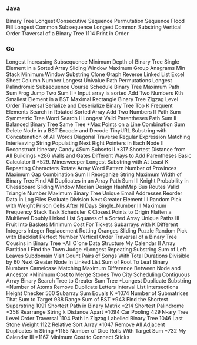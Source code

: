 ### Java
Binary Tree Longest Consecutive Sequence
Permutation Sequence
Flood Fill
Longest Common Subsequence
Longest Common Substring
Vertical Order Traversal of a Binary Tree
1114 Print in Order

### Go
Longest Increasing Subsequence
Minimum Depth of Binary Tree
Single Element in a Sorted Array
Sliding Window Maximum
Group Anagrams
Min Stack
Minimum Window Substring
Clone Graph
Reverse Linked List
Excel Sheet Column Number
Longest Univalue Path
Permutations
Longest Palindromic Subsequence
Course Schedule
Binary Tree Maximum Path Sum
Frog Jump
Two Sum II - Input array is sorted
Add Two Numbers
Kth Smallest Element in a BST
Maximal Rectangle
Binary Tree Zigzag Level Order Traversal
Serialize and Deserialize Binary Tree
Top K Frequent Elements
Search in Rotated Sorted Array
Add Two Numbers II
Path Sum
Symmetric Tree
Word Search II
Longest Valid Parentheses
Path Sum II
Balanced Binary Tree
Same Tree
*Max Points on a Line
Combination Sum
Delete Node in a BST
Encode and Decode TinyURL
Substring with Concatenation of All Words
Diagonal Traverse
Regular Expression Matching
Interleaving String
Populating Next Right Pointers in Each Node II
Reconstruct Itinerary
Candy
4Sum
Subsets II
*317 Shortest Distance from All Buildings
*286 Walls and Gates
Different Ways to Add Parentheses
Basic Calculator II
*529. Minesweeper
Longest Substring with At Least K Repeating Characters
Rotate Array
Word Pattern
Number of Provinces
Maximum Gap
Combination Sum II
Reorganize String
Maximum Width of Binary Tree
Find All Duplicates in an Array
Path Sum III
Knight Probability in Chessboard
Sliding Window Median
Design HashMap
Bus Routes
Valid Triangle Number
Maximum Binary Tree
Unique Email Addresses
Reorder Data in Log Files
Evaluate Division
Next Greater Element III
Random Pick with Weight
Prison Cells After N Days
Single_Number III
Maximum Frequency Stack
Task Scheduler
K Closest Points to Origin
Flatten a Multilevel Doubly Linked List
Squares of a Sorted Array
Unique Paths III
Fruit Into Baskets
Minimum Cost For Tickets
Subarrays with K Different Integers
Integer Replacement
Rotting Oranges
Sliding Puzzle
Random Pick with Blacklist
Perfect Number
Vertical Order Traversal of a Binary Tree
Cousins in Binary Tree
*All O`one Data Structure
My Calendar II
Array Partition I
Find the Town Judge
*Longest Repeating Substring
Sum of Left Leaves
Subdomain Visit Count
Pairs of Songs With Total Durations Divisible by 60
Next Greater Node In Linked List
Sum of Root To Leaf Binary Numbers
Camelcase Matching
Maximum Difference Between Node and Ancestor
*Minimum Cost to Merge Stones
Two City Scheduling
Contiguous Array
Binary Search Tree to Greater Sum Tree
*Longest Duplicate Substring
*Number of Atoms
Remove Duplicate Letters
Interval List Intersections
Height Checker
560 Subarray Sum Equals K
*1074 Number of Submatrices That Sum to Target
938 Range Sum of BST
*943 Find the Shortest Superstring
1091 Shortest Path in Binary Matrix
*214 Shortest Palindrome
*358 Rearrange String k Distance Apart
*1094 Car Pooling
429 N-ary Tree Level Order Traversal
1104 Path In Zigzag Labelled Binary Tree
1046 Last Stone Weight
1122 Relative Sort Array
*1047 Remove All Adjacent Duplicates In String
*1155 Number of Dice Rolls With Target Sum
*732 My Calendar III
*1167 Minimum Cost to Connect Sticks